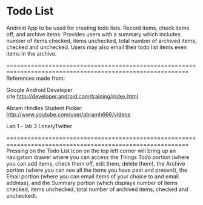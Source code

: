 Todo List
=========

Android App to be used for creating todo lists. Record items, check items off, and archive items.
Provides users with a summary which includes number of items checked, items unchecked, total number of
archived items; checked and unchecked. Users may also email their todo list items even items in the
archive.

==========================================================================================================
References made from:

Google Android Developer site:http://developer.android.com/training/index.html

Abram Hindles Student Picker: http://www.youtube.com/user/abramh666/videos

Lab 1 - lab 3 LonelyTwitter

==========================================================================================================
Pressing on the Todo List Icon on the top left corner will bring up an navigation drawer where you can 
access the Things Todo portion (where you can add items, check them off, edit them, delete them), the 
Archive portion (where you can see all the items you have past and present), the Email portion (where you
can email items of your choice to and email address), and the Summary portion (which displays number of 
items checked, items unchecked, total number of archived items; checked and unchecked).